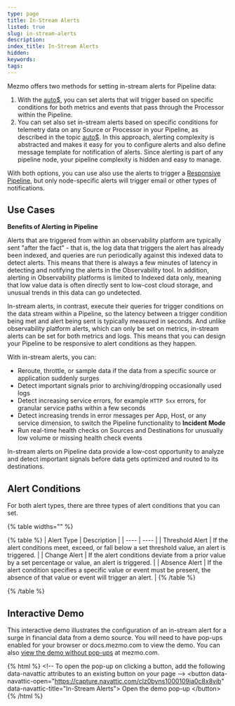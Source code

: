 ```yaml
---
type: page
title: In-Stream Alerts
listed: true
slug: in-stream-alerts
description: 
index_title: In-Stream Alerts
hidden: 
keywords: 
tags: 
---
```



Mezmo offers two methods for setting in-stream alerts for Pipeline data:

1. With the [auto$](/telemetry-pipelines/aggregate-processor),  you can set alerts that will trigger based on specific conditions for both metrics and events that pass through the Processor within the Pipeline.
2. You can set also set in-stream alerts based on specific conditions for telemetry data on any Source or Processor in your Pipeline, as described in the topic [auto$](/telemetry-pipelines/set-in-stream-alerts). In this approach, alerting complexity is abstracted and makes it easy for you to configure alerts and also define message template for notification of alerts. Since alerting is part of any pipeline node, your pipeline complexity is hidden and easy to manage.

With both options, you can use also use the alerts to trigger a [Responsive Pipeline](/telemetry-pipelines/configure-responsive-pipelines), but only node-specific alerts will trigger email or other types of notifications.

## Use Cases

**Benefits of Alerting in Pipeline**

Alerts that are triggered from within an observability platform are typically sent "after the fact" - that is, the log data that triggers the alert has already been indexed, and queries are run periodically against this indexed data to detect alerts. This means that there is always a few minutes of latency in detecting and notifying the alerts in the Observability tool. In addition, alerting in Observability platforms is limited to Indexed data only, meaning that low value data is often directly sent to low-cost cloud storage, and unusual trends in this data can go undetected.

In-stream alerts, in contrast, execute their queries for trigger conditions on the data stream within a Pipeline, so the latency between a trigger condition being met and alert being sent is typically measured in seconds. And unlike observability platform alerts, which can only be set on metrics,  in-stream alerts can be set for both metrics and logs. This means that you can design your Pipeline to be responsive to alert conditions as they happen.

With in-stream alerts, you can:

- Reroute, throttle, or sample data if the data from a specific source or application suddenly surges
- Detect important signals prior to archiving/dropping occasionally used logs
- Detect increasing service errors, for example `HTTP 5xx` errors, for granular service paths within a few seconds
- Detect increasing trends in error messages per App, Host, or any service dimension,  to switch the Pipeline functionality to **Incident Mode**
- Run real-time health checks on Sources and Destinations for unusually low volume or missing health check events

In-stream alerts on Pipeline data provide a low-cost opportunity to analyze and detect important signals before data gets optimized and routed to its destinations.

## Alert Conditions

For both alert types, there are three types of alert conditions that you can set.

{% table widths="" %}

{% table %}
| Alert Type | Description | 
| ---- | ---- | 
| Threshold Alert | If the alert conditions meet, exceed, or fall below a set threshold value, an alert is triggered. | 
| Change Alert | If the alert conditions deviate from a prior value by a set percentage or value, an alert is triggered. | 
| Absence Alert | If the alert condition specifies a specific value or event must be present, the absence of that value or event will trigger an alert. | 
{% /table %}

{% /table %}

## Interactive Demo

This interactive demo illustrates the configuration of an in-stream alert for a surge in financial data from a demo source. You will need to have pop-ups enabled for your browser or docs.mezmo.com to view the demo. You can also [view the demo without pop-ups](https://www.mezmo.com/demos/interactive-demo-in-stream-alerts) at mezmo.com.

{% html %}
&lt;!-- To open the pop-up on clicking a button, add the following data-navattic attributes to an existing button on your page --&gt;
&lt;button data-navattic-open="https://capture.navattic.com/clz0byns1000109ia0c8x8vib" data-navattic-title="In-Stream Alerts"&gt;
Open the demo pop-up
&lt;/button&gt;
{% /html %}